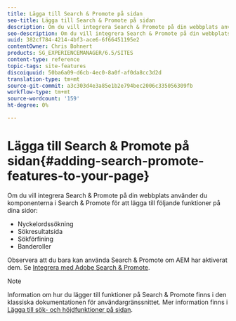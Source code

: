```yaml
---
title: Lägga till Search & Promote på sidan
seo-title: Lägga till Search & Promote på sidan
description: Om du vill integrera Search & Promote på din webbplats använder du komponenterna i Search & Promote för att lägga till nyckelordssökning, sökresultatsida, sökförfining och banners-funktioner på din sida
seo-description: Om du vill integrera Search & Promote på din webbplats använder du komponenterna i Search & Promote för att lägga till nyckelordssökning, sökresultatsida, sökförfining och banners-funktioner på din sida
uuid: 382cf784-4214-4bf3-ace6-6f66451195e2
contentOwner: Chris Bohnert
products: SG_EXPERIENCEMANAGER/6.5/SITES
content-type: reference
topic-tags: site-features
discoiquuid: 50ba6a09-d6cb-4ec0-8a0f-af0da8cc3d2d
translation-type: tm+mt
source-git-commit: a3c303d4e3a85e1b2e794bec2006c335056309fb
workflow-type: tm+mt
source-wordcount: '159'
ht-degree: 0%

---
```



# Lägga till Search &amp; Promote på sidan{#adding-search-promote-features-to-your-page}

Om du vill integrera Search &amp; Promote på din webbplats använder du komponenterna i Search &amp; Promote för att lägga till följande funktioner på dina sidor:

* Nyckelordssökning
* Sökresultatsida
* Sökförfining
* Banderoller

Observera att du bara kan använda Search &amp; Promote om AEM har aktiverat dem. Se [Integrera med Adobe Search &amp; Promote](/help/sites-administering/search-and-promote.md).

>[!NOTE]
>
>Information om hur du lägger till funktioner på Search &amp; Promote finns i den klassiska dokumentationen för användargränssnittet. Mer information finns i [Lägga till sök- och höjdfunktioner på sidan](/help/sites-classic-ui-authoring/classic-feature-search-promote.md).

